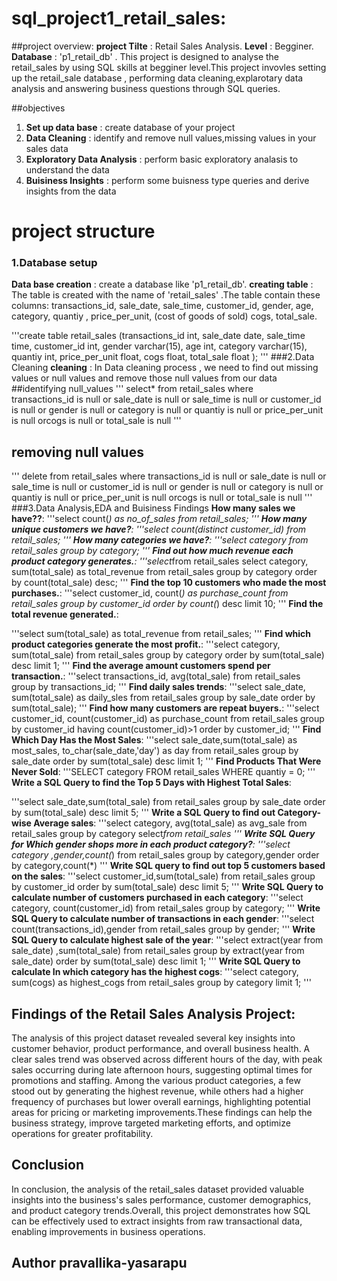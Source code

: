 # sql_project1_retail_sales:

##project overview:
**project Tilte** : Retail Sales Analysis.
**Level** : Begginer.
**Database** : 'p1_retail_db' .
This project is designed to analyse the retail_sales by using  SQL skills at begginer level.This project invovles setting up the retail_sale database , performing data cleaning,explarotary data analysis and answering business questions through SQL queries.

##objectives
1. **Set up data base** : create database of your project
2. **Data Cleaning** : identify and remove null values,missing values in your sales data
3. **Exploratory Data Analysis** : perform basic exploratory analasis to understand the data
4. **Buisiness Insights** : perform some buisness type queries and derive insights from the data
# project structure
### 1.Database setup
**Data base creation** : create a database like 'p1_retail_db'.
**creating table** : The table is created with the name of 'retail_sales' .The table contain these columns: transactions_id,	sale_date,	sale_time,	customer_id,	gender,	age,	category,	quantiy	, price_per_unit, (cost of goods of sold)	cogs,	total_sale.


'''create table retail_sales
      (transactions_id int, 
	  sale_date	date,
	  sale_time	time,
	  customer_id int,
	  gender varchar(15),
	  age int,
	  category varchar(15),
	  quantiy int,
	  price_per_unit float,
	  cogs float,
	  total_sale float
);
'''
###2.Data Cleaning
**cleaning** : In Data cleaning process , we need to find out missing values or null values and remove those null values from our data
##identifying null_values
'''
select* from retail_sales
where  
     transactions_id is null or sale_date is null or sale_time is null or customer_id is null or gender is null or category is null or
	 quantiy is null or  price_per_unit is null orcogs is null or total_sale is null
  '''
## removing null values
'''
delete from retail_sales
where 
     transactions_id is null or sale_date is null or sale_time is null or customer_id is null or gender is null or category is null or
	 quantiy is null or  price_per_unit is null orcogs is null or total_sale is null
  '''
  ###3.Data Analysis,EDA and Buisiness Findings
  **How many sales we have??**:
  '''select count(*) as no_of_sales from retail_sales;
  '''
  **How many unique customers we have?**:
  '''select count(distinct customer_id) from retail_sales;
  '''
  **How many categories we have?**:
  '''select category from retail_sales
     group by category;
  '''
  **Find out how much revenue each product category generates.**:
  '''select*from retail_sales
     select category, sum(total_sale) as total_revenue from retail_sales
     group by category
     order by  count(total_sale) desc;
  '''
  **Find the top 10 customers who made the most purchases.**:
  '''select customer_id, count(*) as purchase_count from retail_sales
     group by customer_id
     order by  count(*) desc
     limit 10;
 '''
 **Find the total revenue generated.**:

'''select sum(total_sale) as total_revenue from retail_sales;
'''
**Find which product categories generate the most profit.**:
'''select category, sum(total_sale) from retail_sales
   group by category
   order by sum(total_sale) desc
   limit 1;
'''
**Find the average amount customers spend per transaction.**:
'''select transactions_id, avg(total_sale) from retail_sales
   group by transactions_id;
'''
**Find daily sales trends**:
'''select sale_date, sum(total_sale) as daily_sles from retail_sales
   group by sale_date
   order by  sum(total_sale);
'''
**Find how many customers are repeat buyers.**:
'''select customer_id, count(customer_id) as purchase_count from retail_sales
  group by customer_id
  having count(customer_id)>1
  order by customer_id;
'''
**Find Which Day Has the Most Sales**:
'''select sale_date,sum(total_sale) as most_sales,
   to_char(sale_date,'day') as day
   from retail_sales
   group by sale_date
  order by sum(total_sale) desc
  limit 1;
'''
**Find Products That Were Never Sold**:
'''SELECT category FROM retail_sales WHERE quantiy = 0;
'''
**Write a SQL Query to find the Top 5 Days with Highest Total Sales**:

'''select sale_date,sum(total_sale) from retail_sales
   group by sale_date
   order by sum(total_sale) desc
  limit 5;
'''
**Write a SQL Query to find out Category-wise Average sales**:
'''select category, avg(total_sale) as avg_sale from retail_sales
   group by category
   select*from retail_sales
'''
**Write SQL Query for Which gender shops more in each product category?**:
'''select category ,gender,count(*) from retail_sales
  group by category,gender
  order by category,count(*)
'''
**Write SQL query to find out top 5 customers based on the sales**:
'''select customer_id,sum(total_sale) from retail_sales
   group by customer_id
   order by sum(total_sale) desc
   limit 5;
'''
**Write SQL Query to calculate number of customers purchased in each category**:
'''select category, count(customer_id) from retail_sales
group by category;
'''
**Write SQL Query to calculate number of transactions in each gender**:
'''select count(transactions_id),gender from retail_sales
group by gender;
'''
**Write SQL Query to calculate highest sale of the year**:
'''select extract(year from sale_date) ,sum(total_sale) from retail_sales
   group by extract(year from sale_date)
   order by sum(total_sale) desc
   limit 1;
'''
**Write SQL Query to calculate In which category has the highest cogs**:
'''select category, sum(cogs) as highest_cogs from retail_sales
   group by category
   limit 1;
'''
## Findings of the Retail Sales Analysis Project:
The analysis of this project dataset revealed several key insights into customer behavior, product performance, and overall business health. A clear sales trend was observed across different hours of the day, with peak sales occurring during late afternoon hours, suggesting optimal times for promotions and staffing. Among the various product categories, a few stood out by generating the highest revenue, while others had a higher frequency of purchases but lower overall earnings, highlighting potential areas for pricing or marketing improvements.These findings can help the business  strategy, improve targeted marketing efforts, and optimize operations for greater profitability.

## Conclusion
In conclusion, the analysis of the retail_sales dataset provided valuable insights into the business's sales performance, customer demographics, and product category trends.Overall, this project demonstrates how SQL can be effectively used to extract insights from raw transactional data, enabling improvements in business operations.

## Author pravallika-yasarapu
